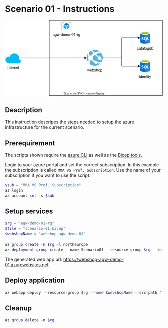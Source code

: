 # Scenario 01 - Instructions

![Overview](./scenario-01.svg)

## Description

This instruction descripes the steps needed to setup the azure
infrastructure for the current scenario.

## Prerequirement

The scripts shown require the [azure CLI](https://learn.microsoft.com/en-us/cli/azure/install-azure-cli)
as well as the [Bicep tools](https://learn.microsoft.com/en-us/azure/azure-resource-manager/bicep/install).

Login to your azure portal and set the correct subscription.
In this example the subscription is called `MMA VS Prof. Subscription`. Use
the name of your subscription if you want to use the script.

```powershell
$sub = "MMA VS Prof. Subscription"
az login
az account set -s $sub
```

## Setup services

```powershell
$rg = "agw-demo-01-rg"
$file = "scenario-01.bicep"
$webshopName = "webshop-agw-demo-01"

az group create -n $rg -l northeurope
az deployment group create --name Scenario01 --resource-group $rg --template-file $file --parameters webshopName=$webshopName
```

The generated web app url: https://webshop-agw-demo-01.azurewebsites.net

## Deploy application

```powershell
az webapp deploy --resource-group $rg --name $webshopName --src-path '../.deployables/eShopOnWeb.zip' --type zip
```

## Cleanup

```powershell
az group delete -n $rg
```